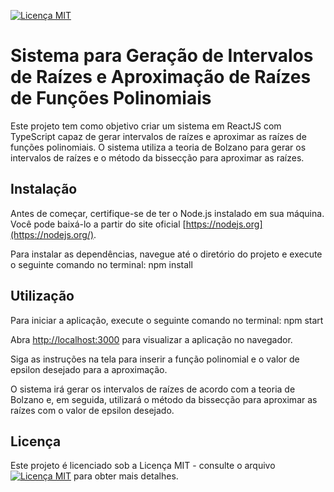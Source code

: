 [![Licença MIT](https://img.shields.io/badge/Licen%C3%A7a-MIT-blue.svg)](license)
# Sistema para Geração de Intervalos de Raízes e Aproximação de Raízes de Funções Polinomiais

Este projeto tem como objetivo criar um sistema em ReactJS com TypeScript capaz de gerar intervalos de raízes e aproximar as raízes de funções polinomiais. O sistema utiliza a teoria de Bolzano para gerar os intervalos de raízes e o método da bissecção para aproximar as raízes.

## Instalação

Antes de começar, certifique-se de ter o Node.js instalado em sua máquina. Você pode baixá-lo a partir do site oficial [https://nodejs.org](https://nodejs.org/).

Para instalar as dependências, navegue até o diretório do projeto e execute o seguinte comando no terminal:
npm install

## Utilização

Para iniciar a aplicação, execute o seguinte comando no terminal:
npm start


Abra [http://localhost:3000](http://localhost:3000) para visualizar a aplicação no navegador.

Siga as instruções na tela para inserir a função polinomial e o valor de epsilon desejado para a aproximação.

O sistema irá gerar os intervalos de raízes de acordo com a teoria de Bolzano e, em seguida, utilizará o método da bissecção para aproximar as raízes com o valor de epsilon desejado.
## Licença

Este projeto é licenciado sob a Licença MIT - consulte o arquivo [![Licença MIT](https://img.shields.io/badge/Licen%C3%A7a-MIT-blue.svg)](license) para obter mais detalhes.

